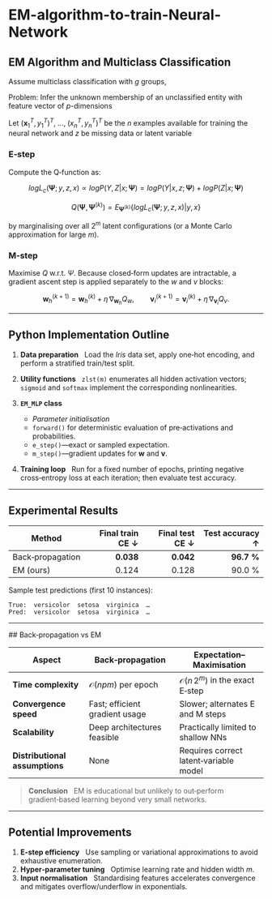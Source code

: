 # EM-algorithm-to-train-Neural-Network


## EM Algorithm and Multiclass Classification
Assume multiclass classification with $g$ groups, 

Problem: Infer the unknown membership of an unclassified entity with feature vector of $p$-dimensions 

Let $(\mathbf{x}_1^T, y_1^T)^T,\;\dots,\;(x_n^T, y_n^T)^T$ be the $n$ examples available for training the neural network and $z$ be missing data or latent variable



### E‑step

Compute the Q‑function as:

$$log L_c(\boldsymbol{\Psi};y,z,x) \propto log P(Y,Z|x;\boldsymbol{\Psi}) = log P(Y|x,z;\boldsymbol{\Psi}) + log P(Z|x;\boldsymbol{\Psi})$$

$$Q(\boldsymbol{\Psi},\boldsymbol{\Psi}^{(k)}) = E_{\boldsymbol{\Psi}^{(k)}}\{log L_c(\boldsymbol{\Psi};y,z,x)|y,x\}$$


by marginalising over all $2^{m}$ latent configurations (or a Monte
Carlo approximation for large *m*).

### M‑step

Maximise $Q$ w\.r.t. $\Psi$.  Because closed‑form updates are
intractable, a gradient ascent step is applied separately to the *w*
and *v* blocks:

$$
  \mathbf w_h^{(k+1)} = \mathbf w_h^{(k)} + \eta\,\nabla_{\mathbf w_h} Q_w,
  \qquad
  \mathbf v_i^{(k+1)} = \mathbf v_i^{(k)} + \eta\,\nabla_{\mathbf v_i} Q_v.
$$

---

## Python Implementation Outline

1. **Data preparation**   Load the *Iris* data set, apply one‑hot
   encoding, and perform a stratified train/test split.
2. **Utility functions**   `zlst(m)` enumerates all hidden activation
   vectors; `sigmoid` and `softmax` implement the corresponding
   nonlinearities.
3. **`EM_MLP` class**

   * *Parameter initialisation*
   * `forward()` for deterministic evaluation of pre‑activations and
     probabilities.
   * `e_step()`—exact or sampled expectation.
   * `m_step()`—gradient updates for $\mathbf w$ and $\mathbf v$.
4. **Training loop**   Run for a fixed number of epochs, printing
   negative cross‑entropy loss at each iteration; then evaluate test
   accuracy.

---

## Experimental Results

| Method           | Final train CE ↓ | Final test CE ↓ | Test accuracy ↑ |
| ---------------- | ---------------: | --------------: | --------------: |
| Back‑propagation |        **0.038** |       **0.042** |      **96.7 %** |
| EM (ours)        |            0.124 |           0.128 |          90.0 % |

Sample test predictions (first 10 instances):

```
True:  versicolor  setosa  virginica  …
Pred:  versicolor  setosa  virginica  …
```

---

## Back‑propagation vs EM

| Aspect                         | Back‑propagation               | Expectation–Maximisation                   |
| ------------------------------ | ------------------------------ | ------------------------------------------ |
| **Time complexity**            | $\mathcal O(npm)$ per epoch    | $\mathcal O(n\,2^{m})$ in the exact E‑step |
| **Convergence speed**          | Fast; efficient gradient usage | Slower; alternates E and M steps           |
| **Scalability**                | Deep architectures feasible    | Practically limited to shallow NNs         |
| **Distributional assumptions** | None                           | Requires correct latent‑variable model     |

> **Conclusion**   EM is educational but unlikely to out‑perform
> gradient‑based learning beyond very small networks.

---

## Potential Improvements

1. **E‑step efficiency**   Use sampling or variational approximations to
   avoid exhaustive enumeration.
2. **Hyper‑parameter tuning**   Optimise learning rate and hidden width
   $m$.
3. **Input normalisation**   Standardising features accelerates
   convergence and mitigates overflow/underflow in exponentials.


